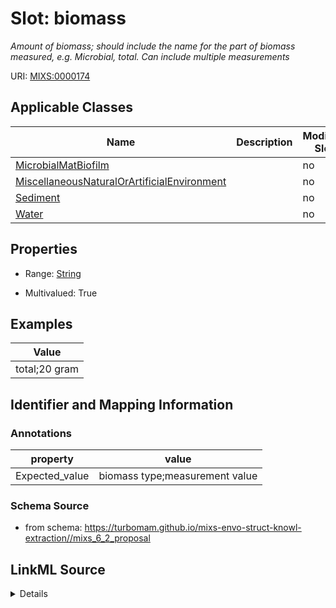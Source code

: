 # Slot: biomass


_Amount of biomass; should include the name for the part of biomass measured, e.g. Microbial, total. Can include multiple measurements_



URI: [MIXS:0000174](https://w3id.org/mixs/0000174)



<!-- no inheritance hierarchy -->




## Applicable Classes

| Name | Description | Modifies Slot |
| --- | --- | --- |
[MicrobialMatBiofilm](MicrobialMatBiofilm.md) |  |  no  |
[MiscellaneousNaturalOrArtificialEnvironment](MiscellaneousNaturalOrArtificialEnvironment.md) |  |  no  |
[Sediment](Sediment.md) |  |  no  |
[Water](Water.md) |  |  no  |







## Properties

* Range: [String](String.md)

* Multivalued: True






## Examples

| Value |
| --- |
| total;20 gram |

## Identifier and Mapping Information





### Annotations

| property | value |
| --- | --- |
| Expected_value | biomass type;measurement value || Preferred_unit | ton, kilogram, gram |



### Schema Source


* from schema: https://turbomam.github.io/mixs-envo-struct-knowl-extraction//mixs_6_2_proposal




## LinkML Source

<details>
```yaml
name: biomass
annotations:
  Expected_value:
    tag: Expected_value
    value: biomass type;measurement value
  Preferred_unit:
    tag: Preferred_unit
    value: ton, kilogram, gram
description: Amount of biomass; should include the name for the part of biomass measured,
  e.g. Microbial, total. Can include multiple measurements
title: biomass
notes:
- biomass
examples:
- value: total;20 gram
from_schema: https://turbomam.github.io/mixs-envo-struct-knowl-extraction//mixs_6_2_proposal
rank: 1000
string_serialization: '{text};{float} {unit}'
slot_uri: MIXS:0000174
multivalued: true
alias: biomass
domain_of:
- MicrobialMatBiofilm
- MiscellaneousNaturalOrArtificialEnvironment
- Sediment
- Water
range: string
required: false
recommended: false

```
</details>